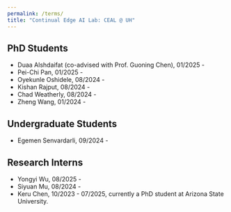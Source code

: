 ```yaml
---
permalink: /terms/
title: "Continual Edge AI Lab: CEAL @ UH"
---
```

## PhD Students

* Duaa Alshdaifat (co-advised with Prof. Guoning Chen), 01/2025 - 
* Pei-Chi Pan, 01/2025 - 
* Oyekunle Oshidele, 08/2024 -
* Kishan Rajput, 08/2024 - 
* Chad Weatherly, 08/2024 -
* Zheng Wang, 01/2024 -

## Undergraduate Students

* Egemen Senvardarli, 09/2024 - 

## Research Interns

* Yongyi Wu, 08/2025 - 
* Siyuan Mu, 08/2024 -
* Keru Chen, 10/2023 - 07/2025, currently a PhD student at Arizona State University.

